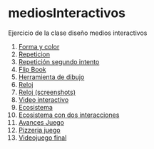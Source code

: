 # mediosInteractivos
Ejercicio de la clase diseño medios interactivos
1. [Forma y color](https://carlaplotnicoff.github.io/mediosInteractivos/01)
2. [Repeticion](https://carlaplotnicoff.github.io/mediosInteractivos/02)
3. [Repetición segundo intento](https://carlaplotnicoff.github.io/mediosInteractivos/02%20(correccion)/)
4. [Flip Book](https://carlaplotnicoff.github.io/mediosInteractivos/03)
4. [Herramienta de dibujo](https://carlaplotnicoff.github.io/mediosInteractivos/04)
5. [Reloj](https://carlaplotnicoff.github.io/mediosInteractivos/05)
5. [Reloj (screenshots)](https://carlaplotnicoff.github.io/mediosInteractivos/05fotos.zip)
6. [Video interactivo](https://carlaplotnicoff.github.io/mediosInteractivos/06)
7. [Ecosistema](https://carlaplotnicoff.github.io/mediosInteractivos/07.1)
8. [Ecosistema con dos interacciones](https://carlaplotnicoff.github.io/mediosInteractivos/08)
9. [Avances Juego](https://carlaplotnicoff.github.io/mediosInteractivos/09ESTE)
10. [Pizzeria juego](https://carlaplotnicoff.github.io/mediosInteractivos/10)
11. [Videojuego final](https://carlaplotnicoff.github.io/mediosInteractivos/videojuego)

